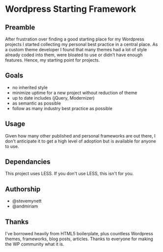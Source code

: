 # Wordpress Starting Framework

## Preamble
After frustration over finding a good starting place for my Wordpress projects I started collecting my personal best practice in a central place. As a custom theme developer I found that many themes had a lot of style already coded into them, were bloated to use or didn't have enough features. Hence, my starting point for projects. 

## Goals
- no inherited style
- minimize uptime for a new project without reduction of theme
- up to date includes (jQuery, Modernizer) 
- as semantic as possible
- follow as many industry best practice as possible

## Usage
Given how many other published and personal frameworks are out there, I don't anticipate it to get a high level of adoption but is available for anyone to use. 

## Dependancies
This project uses LESS. If you don't use LESS, this isn't for you. 

## Authorship
- @stevemynett
- @andmiriam

## Thanks
I've borrowed heavily from HTML5 boilerplate, plus countless Wordpress themes, frameworks, blog posts, articles. Thanks to everyone for making the WP community what it is. 